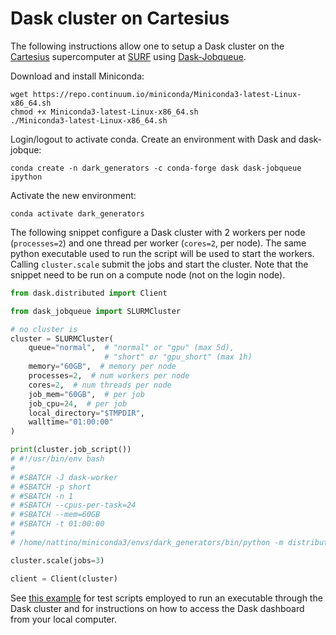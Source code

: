 # Dask cluster on Cartesius

The following instructions allow one to setup a Dask cluster on the [Cartesius](https://userinfo.surfsara.nl/systems/cartesius) supercomputer at [SURF](https://www.surf.nl) using [Dask-Jobqueue](https://jobqueue.dask.org/en/latest/index.html).

Download and install Miniconda:
```shell
wget https://repo.continuum.io/miniconda/Miniconda3-latest-Linux-x86_64.sh
chmod +x Miniconda3-latest-Linux-x86_64.sh
./Miniconda3-latest-Linux-x86_64.sh
```

Login/logout to activate conda. Create an environment with Dask and dask-jobque:
```shell
conda create -n dark_generators -c conda-forge dask dask-jobqueue ipython
```

Activate the new environment:
```shell
conda activate dark_generators
```

The following snippet configure a Dask cluster with 2 workers per node (`processes=2`) and one thread per worker (`cores=2`, per node). The same python executable used to run the script will be used to start the workers. Calling `cluster.scale` submit the jobs and start the cluster. Note that the snippet need to be run on a compute node (not on the login node).

```python
from dask.distributed import Client

from dask_jobqueue import SLURMCluster

# no cluster is
cluster = SLURMCluster(
    queue="normal",  # "normal" or "gpu" (max 5d),
                     # "short" or "gpu_short" (max 1h)
    memory="60GB",  # memory per node
    processes=2,  # num workers per node
    cores=2,  # num threads per node
    job_mem="60GB",  # per job
    job_cpu=24,  # per job
    local_directory="$TMPDIR",
    walltime="01:00:00"
)

print(cluster.job_script())
# #!/usr/bin/env bash
#
# #SBATCH -J dask-worker
# #SBATCH -p short
# #SBATCH -n 1
# #SBATCH --cpus-per-task=24
# #SBATCH --mem=60GB
# #SBATCH -t 01:00:00
#
# /home/nattino/miniconda3/envs/dark_generators/bin/python -m distributed.cli.dask_worker tcp://145.100.203.172:40190 --nthreads 1 --nprocs 2 --memory-limit 27.94GiB --name dummy-name --nanny --death-timeout 60 --local-directory $TMPDIR --protocol tcp://

cluster.scale(jobs=3)

client = Client(cluster)
```

See [this example](examples/hello_world) for test scripts employed to run an executable through the Dask cluster and for instructions on how to access the Dask dashboard from your local computer.
